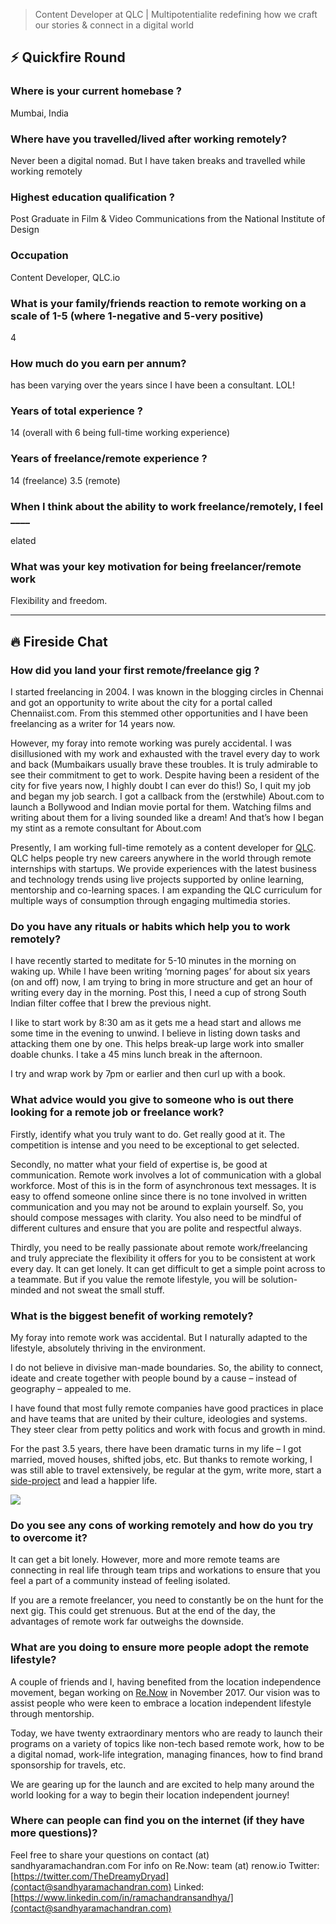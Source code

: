 > Content Developer at QLC | Multipotentialite redefining how we craft our stories & connect in a digital world

##  ⚡️ Quickfire Round

### Where is your current homebase ?

Mumbai, India

### Where have you travelled/lived after working remotely?

Never been a digital nomad. But I have taken breaks and travelled while working remotely

### Highest education qualification ?

Post Graduate in Film & Video Communications from the National Institute of Design

### Occupation

Content Developer, QLC.io

### What is your family/friends reaction to remote working on a scale of 1-5 (where 1-negative and 5-very positive)

4

### How much do you earn per annum?

has been varying over the years since I have been a consultant. LOL!

### Years of total experience ?

14 (overall with 6 being full-time working experience)

### Years of freelance/remote experience ?

14 (freelance) 3.5 (remote)

### When I think about the ability to work freelance/remotely, I feel \_\_\_\_

elated

### What was your key motivation for being freelancer/remote work

Flexibility and freedom.

* * *

## 🔥 Fireside Chat

### How did you land your first remote/freelance gig ?

I started freelancing in 2004. I was known in the blogging circles in Chennai and got an opportunity to write about the city for a portal called Chennaiist.com. From this stemmed other opportunities and I have been freelancing as a writer for 14 years now.

However, my foray into remote working was purely accidental. I was disillusioned with my work and exhausted with the travel every day to work and back (Mumbaikars usually brave these troubles. It is truly admirable to see their commitment to get to work. Despite having been a resident of the city for five years now, I highly doubt I can ever do this!) So, I quit my job and began my job search. I got a callback from the (erstwhile) About.com to launch a Bollywood and Indian movie portal for them. Watching films and writing about them for a living sounded like a dream! And that’s how I began my stint as a remote consultant for About.com

Presently, I am working full-time remotely as a content developer for [QLC](https://qlc.io). QLC helps people try new careers anywhere in the world through remote internships with startups. We provide experiences with the latest business and technology trends using live projects supported by online learning, mentorship and co-learning spaces. I am expanding the QLC curriculum for multiple ways of consumption through engaging multimedia stories.

### Do you have any rituals or habits which help you to work remotely?

I have recently started to meditate for 5-10 minutes in the morning on waking up. While I have been writing ‘morning pages’ for about six years (on and off) now, I am trying to bring in more structure and get an hour of writing every day in the morning. Post this, I need a cup of strong South Indian filter coffee that I brew the previous night.

I like to start work by 8:30 am as it gets me a head start and allows me some time in the evening to unwind. I believe in listing down tasks and attacking them one by one. This helps break-up large work into smaller doable chunks. I take a 45 mins lunch break in the afternoon.

I try and wrap work by 7pm or earlier and then curl up with a book.

### What advice would you give to someone who is out there looking for a remote job or freelance work?

Firstly, identify what you truly want to do. Get really good at it. The competition is intense and you need to be exceptional to get selected.

Secondly, no matter what your field of expertise is, be good at communication. Remote work involves a lot of communication with a global workforce. Most of this is in the form of asynchronous text messages. It is easy to offend someone online since there is no tone involved in written communication and you may not be around to explain yourself. So, you should compose messages with clarity. You also need to be mindful of different cultures and ensure that you are polite and respectful always.

Thirdly, you need to be really passionate about remote work/freelancing and truly appreciate the flexibility it offers for you to be consistent at work every day. It can get lonely. It can get difficult to get a simple point across to a teammate. But if you value the remote lifestyle, you will be solution-minded and not sweat the small stuff.

### What is the biggest benefit of working remotely?

My foray into remote work was accidental. But I naturally adapted to the lifestyle, absolutely thriving in the environment.

I do not believe in divisive man-made boundaries. So, the ability to connect, ideate and create together with people bound by a cause – instead of geography – appealed to me.

I have found that most fully remote companies have good practices in place and have teams that are united by their culture, ideologies and systems. They steer clear from petty politics and work with focus and growth in mind.

For the past 3.5 years, there have been dramatic turns in my life – I got married, moved houses, shifted jobs, etc. But thanks to remote working, I was still able to travel extensively, be regular at the gym, write more, start a [side-project](https://renow.io) and lead a happier life.

![](/interviews/AntiParos_Greece.jpg)

### Do you see any cons of working remotely and how do you try to overcome it?

It can get a bit lonely. However, more and more remote teams are connecting in real life through team trips and workations to ensure that you feel a part of a community instead of feeling isolated.

If you are a remote freelancer, you need to constantly be on the hunt for the next gig. This could get strenuous. But at the end of the day, the advantages of remote work far outweighs the downside.

### What are you doing to ensure more people adopt the remote lifestyle?

A couple of friends and I, having benefited from the location independence movement, began working on [Re.Now](https://renow.io/) in November 2017. Our vision was to assist people who were keen to embrace a location independent lifestyle through mentorship.

Today, we have twenty extraordinary mentors who are ready to launch their programs on a variety of topics like non-tech based remote work, how to be a digital nomad, work-life integration, managing finances, how to find brand sponsorship for travels, etc.

We are gearing up for the launch and are excited to help many around the world looking for a way to begin their location independent journey!

### Where can people can find you on the internet (if they have more questions)?

Feel free to share your questions on contact (at) sandhyaramachandran.com For info on Re.Now: team (at) renow.io Twitter: [https://twitter.com/TheDreamyDryad](contact@sandhyaramachandran.com) Linked: [https://www.linkedin.com/in/ramachandransandhya/](contact@sandhyaramachandran.com)
